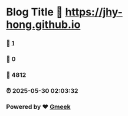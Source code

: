 # Blog Title :link: https://jhy-hong.github.io 
### :page_facing_up: [1](https://jhy-hong.github.io/tag.html) 
### :speech_balloon: 0 
### :hibiscus: 4812 
### :alarm_clock: 2025-05-30 02:03:32 
### Powered by :heart: [Gmeek](https://github.com/Meekdai/Gmeek)
